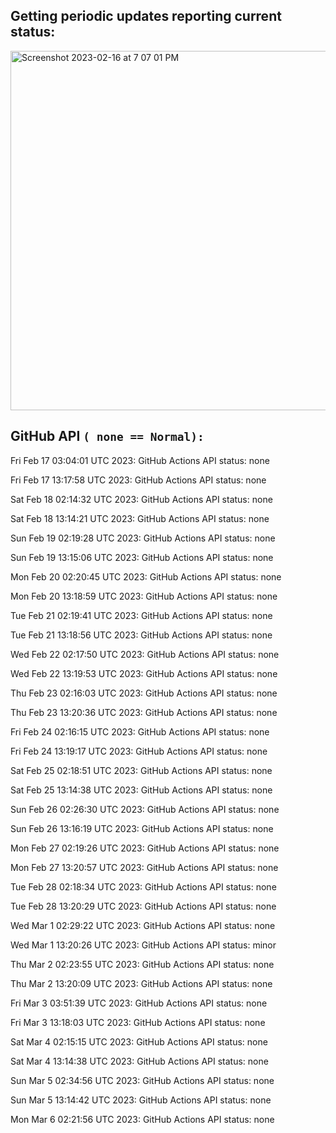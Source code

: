 
## Getting periodic updates reporting current status:
<img width="575" alt="Screenshot 2023-02-16 at 7 07 01 PM" src="https://user-images.githubusercontent.com/31228460/219539578-f880fea9-7a9d-4f7d-a7e2-5ce3d90ab466.png">

## GitHub API `( none == Normal):`

Fri Feb 17 03:04:01 UTC 2023: GitHub Actions API status: none

Fri Feb 17 13:17:58 UTC 2023: GitHub Actions API status: none

Sat Feb 18 02:14:32 UTC 2023: GitHub Actions API status: none

Sat Feb 18 13:14:21 UTC 2023: GitHub Actions API status: none

Sun Feb 19 02:19:28 UTC 2023: GitHub Actions API status: none

Sun Feb 19 13:15:06 UTC 2023: GitHub Actions API status: none

Mon Feb 20 02:20:45 UTC 2023: GitHub Actions API status: none

Mon Feb 20 13:18:59 UTC 2023: GitHub Actions API status: none

Tue Feb 21 02:19:41 UTC 2023: GitHub Actions API status: none

Tue Feb 21 13:18:56 UTC 2023: GitHub Actions API status: none

Wed Feb 22 02:17:50 UTC 2023: GitHub Actions API status: none

Wed Feb 22 13:19:53 UTC 2023: GitHub Actions API status: none

Thu Feb 23 02:16:03 UTC 2023: GitHub Actions API status: none

Thu Feb 23 13:20:36 UTC 2023: GitHub Actions API status: none

Fri Feb 24 02:16:15 UTC 2023: GitHub Actions API status: none

Fri Feb 24 13:19:17 UTC 2023: GitHub Actions API status: none

Sat Feb 25 02:18:51 UTC 2023: GitHub Actions API status: none

Sat Feb 25 13:14:38 UTC 2023: GitHub Actions API status: none

Sun Feb 26 02:26:30 UTC 2023: GitHub Actions API status: none

Sun Feb 26 13:16:19 UTC 2023: GitHub Actions API status: none

Mon Feb 27 02:19:26 UTC 2023: GitHub Actions API status: none

Mon Feb 27 13:20:57 UTC 2023: GitHub Actions API status: none

Tue Feb 28 02:18:34 UTC 2023: GitHub Actions API status: none

Tue Feb 28 13:20:29 UTC 2023: GitHub Actions API status: none

Wed Mar  1 02:29:22 UTC 2023: GitHub Actions API status: none

Wed Mar  1 13:20:26 UTC 2023: GitHub Actions API status: minor

Thu Mar  2 02:23:55 UTC 2023: GitHub Actions API status: none

Thu Mar  2 13:20:09 UTC 2023: GitHub Actions API status: none

Fri Mar  3 03:51:39 UTC 2023: GitHub Actions API status: none

Fri Mar  3 13:18:03 UTC 2023: GitHub Actions API status: none

Sat Mar  4 02:15:15 UTC 2023: GitHub Actions API status: none

Sat Mar  4 13:14:38 UTC 2023: GitHub Actions API status: none

Sun Mar  5 02:34:56 UTC 2023: GitHub Actions API status: none

Sun Mar  5 13:14:42 UTC 2023: GitHub Actions API status: none

Mon Mar  6 02:21:56 UTC 2023: GitHub Actions API status: none

